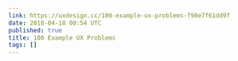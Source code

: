 ```yaml
---
link: https://uxdesign.cc/100-example-ux-problems-f90e7f61dd9f
date: 2018-04-18 00:54 UTC
published: true
title: 100 Example UX Problems
tags: []
---
```



